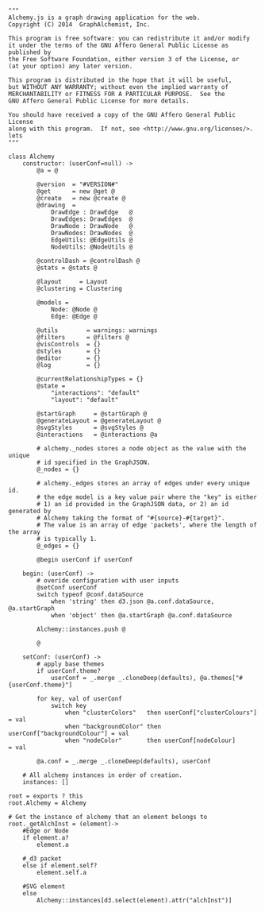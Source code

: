 <!-- For the next release
---
position: 8
title: Anotated Source
---
-->

    """
    Alchemy.js is a graph drawing application for the web.
    Copyright (C) 2014  GraphAlchemist, Inc.

    This program is free software: you can redistribute it and/or modify
    it under the terms of the GNU Affero General Public License as published by
    the Free Software Foundation, either version 3 of the License, or
    (at your option) any later version.

    This program is distributed in the hope that it will be useful,
    but WITHOUT ANY WARRANTY; without even the implied warranty of
    MERCHANTABILITY or FITNESS FOR A PARTICULAR PURPOSE.  See the
    GNU Affero General Public License for more details.

    You should have received a copy of the GNU Affero General Public License
    along with this program.  If not, see <http://www.gnu.org/licenses/>.
    lets
    """

    class Alchemy
        constructor: (userConf=null) ->
            @a = @

            @version  = "#VERSION#"
            @get      = new @get @
            @create   = new @create @
            @drawing  = 
                DrawEdge : DrawEdge   @
                DrawEdges: DrawEdges  @
                DrawNode : DrawNode   @
                DrawNodes: DrawNodes  @
                EdgeUtils: @EdgeUtils @
                NodeUtils: @NodeUtils @
            
            @controlDash = @controlDash @
            @stats = @stats @

            @layout     = Layout
            @clustering = Clustering
            
            @models =
                Node: @Node @
                Edge: @Edge @

            @utils        = warnings: warnings
            @filters      = @filters @
            @visControls  = {}
            @styles       = {}
            @editor       = {}
            @log          = {}

            @currentRelationshipTypes = {}
            @state =
                "interactions": "default"
                "layout": "default"

            @startGraph     = @startGraph @
            @generateLayout = @generateLayout @
            @svgStyles      = @svgStyles @
            @interactions   = @interactions @a

            # alchemy._nodes stores a node object as the value with the unique
            # id specified in the GraphJSON.
            @_nodes = {}

            # alchemy._edges stores an array of edges under every unique id.
            # the edge model is a key value pair where the "key" is either
            # 1) an id provided in the GraphJSON data, or 2) an id generated by
            # Alchemy taking the format of "#{source}-#{target}".  
            # The value is an array of edge 'packets', where the length of the array
            # is typically 1.
            @_edges = {}

            @begin userConf if userConf

        begin: (userConf) ->
            # overide configuration with user inputs
            @setConf userConf
            switch typeof @conf.dataSource
                when 'string' then d3.json @a.conf.dataSource, @a.startGraph
                when 'object' then @a.startGraph @a.conf.dataSource

            Alchemy::instances.push @
            
            @

        setConf: (userConf) -> 
            # apply base themes
            if userConf.theme?
                userConf = _.merge _.cloneDeep(defaults), @a.themes["#{userConf.theme}"]

            for key, val of userConf
                switch key
                    when "clusterColors"   then userConf["clusterColours"]   = val
                    when "backgroundColor" then userConf["backgroundColour"] = val
                    when "nodeColor"       then userConf[nodeColour]         = val

            @a.conf = _.merge _.cloneDeep(defaults), userConf

        # All alchemy instances in order of creation.
        instances: []

    root = exports ? this
    root.Alchemy = Alchemy

    # Get the instance of alchemy that an element belongs to
    root._getAlchInst = (element)->
        #Edge or Node
        if element.a?
            element.a 
       
        #_d3 packet
        else if element.self?
            element.self.a
       
        #SVG element
        else
            Alchemy::instances[d3.select(element).attr("alchInst")]